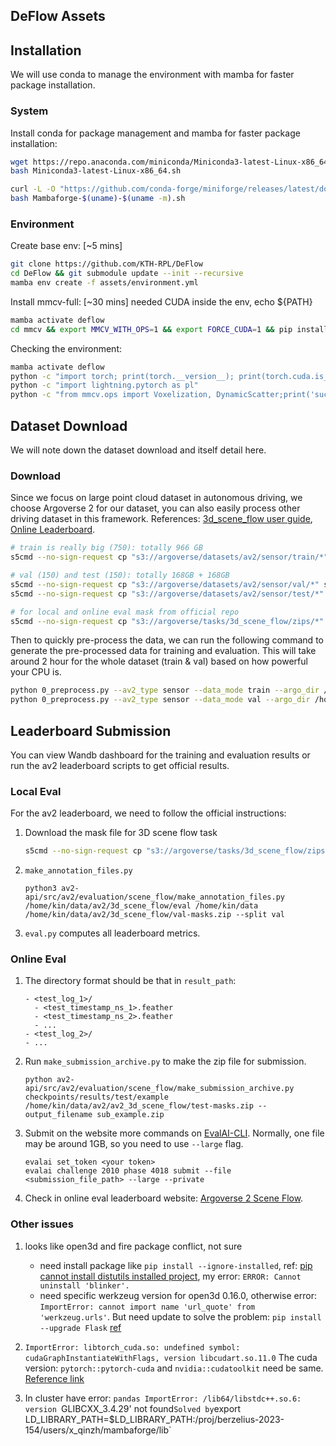 DeFlow Assets
---

## Installation

We will use conda to manage the environment with mamba for faster package installation.

### System
Install conda for package management and mamba for faster package installation:
```bash
wget https://repo.anaconda.com/miniconda/Miniconda3-latest-Linux-x86_64.sh
bash Miniconda3-latest-Linux-x86_64.sh

curl -L -O "https://github.com/conda-forge/miniforge/releases/latest/download/Mambaforge-$(uname)-$(uname -m).sh"
bash Mambaforge-$(uname)-$(uname -m).sh
```

### Environment

Create base env: [~5 mins]

```bash
git clone https://github.com/KTH-RPL/DeFlow
cd DeFlow && git submodule update --init --recursive
mamba env create -f assets/environment.yml
```

Install mmcv-full: [~30 mins] needed CUDA inside the env, echo ${PATH}

```bash
mamba activate deflow
cd mmcv && export MMCV_WITH_OPS=1 && export FORCE_CUDA=1 && pip install -e .
```


Checking the environment:
```bash
mamba activate deflow
python -c "import torch; print(torch.__version__); print(torch.cuda.is_available()); print(torch.version.cuda)"
python -c "import lightning.pytorch as pl"
python -c "from mmcv.ops import Voxelization, DynamicScatter;print('success test on mmcv package')"
```

## Dataset Download

We will note down the dataset download and itself detail here.

### Download

Since we focus on large point cloud dataset in autonomous driving, we choose Argoverse 2 for our dataset, you can also easily process other driving dataset in this framework. References: [3d_scene_flow user guide](https://argoverse.github.io/user-guide/tasks/3d_scene_flow.html), [Online Leaderboard](https://eval.ai/web/challenges/challenge-page/2010/evaluation).

```bash
# train is really big (750): totally 966 GB
s5cmd --no-sign-request cp "s3://argoverse/datasets/av2/sensor/train/*" sensor/train

# val (150) and test (150): totally 168GB + 168GB
s5cmd --no-sign-request cp "s3://argoverse/datasets/av2/sensor/val/*" sensor/val
s5cmd --no-sign-request cp "s3://argoverse/datasets/av2/sensor/test/*" sensor/test

# for local and online eval mask from official repo
s5cmd --no-sign-request cp "s3://argoverse/tasks/3d_scene_flow/zips/*" .
```

Then to quickly pre-process the data, we can run the following command to generate the pre-processed data for training and evaluation. This will take around 2 hour for the whole dataset (train & val) based on how powerful your CPU is.

```bash
python 0_preprocess.py --av2_type sensor --data_mode train --argo_dir /home/kin/data/av2 --output_dir /home/kin/data/av2/preprocess
python 0_preprocess.py --av2_type sensor --data_mode val --argo_dir /home/kin/data/av2 --output_dir /home/kin/data/av2/preprocess
```

## Leaderboard Submission

You can view Wandb dashboard for the training and evaluation results or run the av2 leaderboard scripts to get official results.

### Local Eval
For the av2 leaderboard, we need to follow the official instructions:

1. Download the mask file for 3D scene flow task
    ```bash
    s5cmd --no-sign-request cp "s3://argoverse/tasks/3d_scene_flow/zips/*" .
    ```
2. `make_annotation_files.py`
    ```
    python3 av2-api/src/av2/evaluation/scene_flow/make_annotation_files.py /home/kin/data/av2/3d_scene_flow/eval /home/kin/data /home/kin/data/av2/3d_scene_flow/val-masks.zip --split val
    ```
3. `eval.py` computes all leaderboard metrics.


### Online Eval

1. The directory format should be that in `result_path`:
    ```
    - <test_log_1>/
      - <test_timestamp_ns_1>.feather
      - <test_timestamp_ns_2>.feather
      - ...
    - <test_log_2>/
    - ...
    ```

2. Run `make_submission_archive.py` to make the zip file for submission.
    ```
    python av2-api/src/av2/evaluation/scene_flow/make_submission_archive.py checkpoints/results/test/example /home/kin/data/av2/av2_3d_scene_flow/test-masks.zip --output_filename sub_example.zip
    ```

3. Submit on the website more commands on [EvalAI-CLI](https://cli.eval.ai/). Normally, one file may be around 1GB, so you need to use `--large` flag.
    ```
    evalai set_token <your token>
    evalai challenge 2010 phase 4018 submit --file <submission_file_path> --large --private
    ```
4. Check in online eval leaderboard website: [Argoverse 2 Scene Flow](https://eval.ai/web/challenges/challenge-page/2010/leaderboard/4759).




### Other issues

1. looks like open3d and fire package conflict, not sure
   -  need install package like `pip install --ignore-installed`, ref: [pip cannot install distutils installed project](https://stackoverflow.com/questions/53807511/pip-cannot-uninstall-package-it-is-a-distutils-installed-project), my error: `ERROR: Cannot uninstall 'blinker'.`
   -  need specific werkzeug version for open3d 0.16.0, otherwise error: `ImportError: cannot import name 'url_quote' from 'werkzeug.urls'`. But need update to solve the problem: `pip install --upgrade Flask` [ref](https://stackoverflow.com/questions/77213053/why-did-flask-start-failing-with-importerror-cannot-import-name-url-quote-fr)


2. `ImportError: libtorch_cuda.so: undefined symbol: cudaGraphInstantiateWithFlags, version libcudart.so.11.0`
   The cuda version: `pytorch::pytorch-cuda` and `nvidia::cudatoolkit` need be same. [Reference link](https://github.com/pytorch/pytorch/issues/90673#issuecomment-1563799299)


3. In cluster have error: `pandas ImportError: /lib64/libstdc++.so.6: version `GLIBCXX_3.4.29' not found`
    Solved by `export LD_LIBRARY_PATH=$LD_LIBRARY_PATH:/proj/berzelius-2023-154/users/x_qinzh/mambaforge/lib`


<!-- 


COMMANDS FOR Berzelius to copy

python 3_vis.py checkpoint=/proj/berzelius-2023-154/users/x_qinzh/workspace/deflow/logs/wandb/deflow-10078447/checkpoints/epoch_35_seflow.ckpt datasetpath=/proj/berzelius-2023-154/users/x_qinzh/av2/preprocess/sensor/mini

python tests/scene_flow.py --flow_mode='flow_est' --data_dir=/proj/berzelius-2023-154/users/x_qinzh/av2/preprocess/sensor/mini
-->